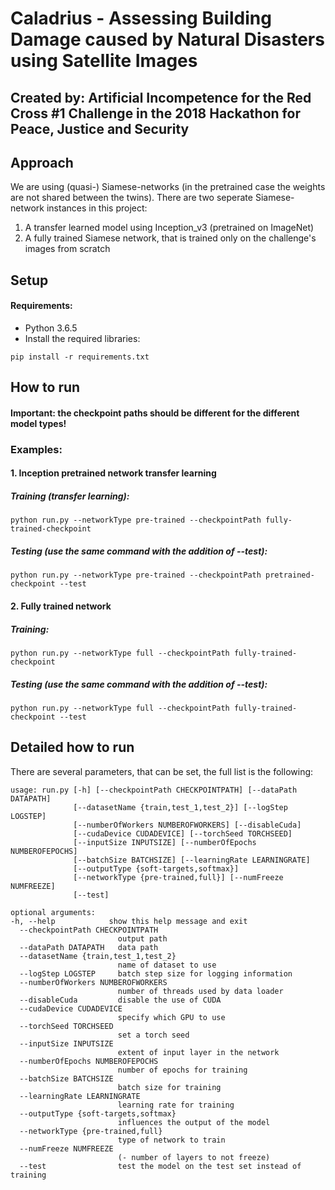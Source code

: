 # Caladrius - Assessing Building Damage caused by Natural Disasters using Satellite Images
## Created by: Artificial Incompetence for the Red Cross #1 Challenge in the 2018 Hackathon for Peace, Justice and Security

## Approach

We are using (quasi-) Siamese-networks (in the pretrained case the weights are not shared between the twins). There are two seperate Siamese-network instances in this project:

1. A transfer learned model using Inception_v3 (pretrained on ImageNet)
2. A fully trained Siamese network, that is trained only on the challenge's images from scratch



## Setup

#### Requirements:
- Python 3.6.5
- Install the required libraries:

```
pip install -r requirements.txt
```

## How to run
#### Important: the checkpoint paths should be different for the different model types!

### Examples:

#### 1. Inception pretrained network transfer learning
##### *Training* (transfer learning):

```
python run.py --networkType pre-trained --checkpointPath fully-trained-checkpoint
```

##### *Testing* (use the same command with the addition of --test):

```
python run.py --networkType pre-trained --checkpointPath pretrained-checkpoint --test
```

#### 2. Fully trained network
##### *Training*:
```
python run.py --networkType full --checkpointPath fully-trained-checkpoint
```

##### *Testing* (use the same command with the addition of --test):
```
python run.py --networkType full --checkpointPath fully-trained-checkpoint --test
```


## Detailed how to run
There are several parameters, that can be set, the full list is the following:

```
usage: run.py [-h] [--checkpointPath CHECKPOINTPATH] [--dataPath DATAPATH]
              [--datasetName {train,test_1,test_2}] [--logStep LOGSTEP]
              [--numberOfWorkers NUMBEROFWORKERS] [--disableCuda]
              [--cudaDevice CUDADEVICE] [--torchSeed TORCHSEED]
              [--inputSize INPUTSIZE] [--numberOfEpochs NUMBEROFEPOCHS]
              [--batchSize BATCHSIZE] [--learningRate LEARNINGRATE]
              [--outputType {soft-targets,softmax}]
              [--networkType {pre-trained,full}] [--numFreeze NUMFREEZE]
              [--test]

optional arguments:
-h, --help            show this help message and exit
  --checkpointPath CHECKPOINTPATH
                        output path
  --dataPath DATAPATH   data path
  --datasetName {train,test_1,test_2}
                        name of dataset to use
  --logStep LOGSTEP     batch step size for logging information
  --numberOfWorkers NUMBEROFWORKERS
                        number of threads used by data loader
  --disableCuda         disable the use of CUDA
  --cudaDevice CUDADEVICE
                        specify which GPU to use
  --torchSeed TORCHSEED
                        set a torch seed
  --inputSize INPUTSIZE
                        extent of input layer in the network
  --numberOfEpochs NUMBEROFEPOCHS
                        number of epochs for training
  --batchSize BATCHSIZE
                        batch size for training
  --learningRate LEARNINGRATE
                        learning rate for training
  --outputType {soft-targets,softmax}
                        influences the output of the model
  --networkType {pre-trained,full}
                        type of network to train
  --numFreeze NUMFREEZE
                        (- number of layers to not freeze)
  --test                test the model on the test set instead of training
```
